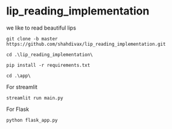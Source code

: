 # lip_reading_implementation
we like to read beautiful lips
```
git clone -b master https://github.com/shahdivax/lip_reading_implementation.git
```
```
cd .\lip_reading_implementation\
```
```
pip install -r requirements.txt
```
```
cd .\app\
```
For streamlit
```
streamlit run main.py
```
For Flask
```
python flask_app.py
```
